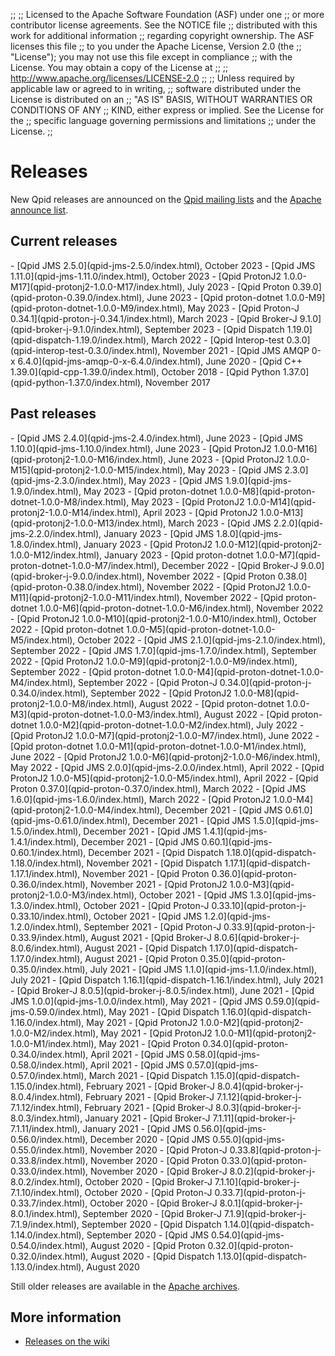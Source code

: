 ;;
;; Licensed to the Apache Software Foundation (ASF) under one
;; or more contributor license agreements.  See the NOTICE file
;; distributed with this work for additional information
;; regarding copyright ownership.  The ASF licenses this file
;; to you under the Apache License, Version 2.0 (the
;; "License"); you may not use this file except in compliance
;; with the License.  You may obtain a copy of the License at
;;
;;   http://www.apache.org/licenses/LICENSE-2.0
;;
;; Unless required by applicable law or agreed to in writing,
;; software distributed under the License is distributed on an
;; "AS IS" BASIS, WITHOUT WARRANTIES OR CONDITIONS OF ANY
;; KIND, either express or implied.  See the License for the
;; specific language governing permissions and limitations
;; under the License.
;;

# Releases

New Qpid releases are announced on the
[Qpid mailing lists]({{site_url}}/discussion.html#mailing-lists) and
the
[Apache announce list](http://mail-archives.apache.org/mod_mbox/www-announce/).

## Current releases

<div class="two-column" markdown="1">
 - [Qpid JMS 2.5.0](qpid-jms-2.5.0/index.html), October 2023
 - [Qpid JMS 1.11.0](qpid-jms-1.11.0/index.html), October 2023
 - [Qpid ProtonJ2 1.0.0-M17](qpid-protonj2-1.0.0-M17/index.html), July 2023
 - [Qpid Proton 0.39.0](qpid-proton-0.39.0/index.html), June 2023
 - [Qpid proton-dotnet 1.0.0-M9](qpid-proton-dotnet-1.0.0-M9/index.html), May 2023
 - [Qpid Proton-J 0.34.1](qpid-proton-j-0.34.1/index.html), March 2023
 - [Qpid Broker-J 9.1.0](qpid-broker-j-9.1.0/index.html), September 2023
 - [Qpid Dispatch 1.19.0](qpid-dispatch-1.19.0/index.html), March 2022
 - [Qpid Interop-test 0.3.0](qpid-interop-test-0.3.0/index.html), November 2021
 - [Qpid JMS AMQP 0-x 6.4.0](qpid-jms-amqp-0-x-6.4.0/index.html), June 2020
 - [Qpid C++ 1.39.0](qpid-cpp-1.39.0/index.html), October 2018
 - [Qpid Python 1.37.0](qpid-python-1.37.0/index.html), November 2017
</div>

## Past releases

<div class="two-column" markdown="1">
 - [Qpid JMS 2.4.0](qpid-jms-2.4.0/index.html), June 2023
 - [Qpid JMS 1.10.0](qpid-jms-1.10.0/index.html), June 2023
 - [Qpid ProtonJ2 1.0.0-M16](qpid-protonj2-1.0.0-M16/index.html), June 2023
 - [Qpid ProtonJ2 1.0.0-M15](qpid-protonj2-1.0.0-M15/index.html), May 2023
 - [Qpid JMS 2.3.0](qpid-jms-2.3.0/index.html), May 2023
 - [Qpid JMS 1.9.0](qpid-jms-1.9.0/index.html), May 2023
 - [Qpid proton-dotnet 1.0.0-M8](qpid-proton-dotnet-1.0.0-M8/index.html), May 2023
 - [Qpid ProtonJ2 1.0.0-M14](qpid-protonj2-1.0.0-M14/index.html), April 2023
 - [Qpid ProtonJ2 1.0.0-M13](qpid-protonj2-1.0.0-M13/index.html), March 2023
 - [Qpid JMS 2.2.0](qpid-jms-2.2.0/index.html), January 2023
 - [Qpid JMS 1.8.0](qpid-jms-1.8.0/index.html), January 2023
 - [Qpid ProtonJ2 1.0.0-M12](qpid-protonj2-1.0.0-M12/index.html), January 2023
 - [Qpid proton-dotnet 1.0.0-M7](qpid-proton-dotnet-1.0.0-M7/index.html), December 2022
 - [Qpid Broker-J 9.0.0](qpid-broker-j-9.0.0/index.html), November 2022
 - [Qpid Proton 0.38.0](qpid-proton-0.38.0/index.html), November 2022
 - [Qpid ProtonJ2 1.0.0-M11](qpid-protonj2-1.0.0-M11/index.html), November 2022
 - [Qpid proton-dotnet 1.0.0-M6](qpid-proton-dotnet-1.0.0-M6/index.html), November 2022
 - [Qpid ProtonJ2 1.0.0-M10](qpid-protonj2-1.0.0-M10/index.html), October 2022
 - [Qpid proton-dotnet 1.0.0-M5](qpid-proton-dotnet-1.0.0-M5/index.html), October 2022
 - [Qpid JMS 2.1.0](qpid-jms-2.1.0/index.html), September 2022
 - [Qpid JMS 1.7.0](qpid-jms-1.7.0/index.html), September 2022
 - [Qpid ProtonJ2 1.0.0-M9](qpid-protonj2-1.0.0-M9/index.html), September 2022
 - [Qpid proton-dotnet 1.0.0-M4](qpid-proton-dotnet-1.0.0-M4/index.html), September 2022
 - [Qpid Proton-J 0.34.0](qpid-proton-j-0.34.0/index.html), September 2022
 - [Qpid ProtonJ2 1.0.0-M8](qpid-protonj2-1.0.0-M8/index.html), August 2022
 - [Qpid proton-dotnet 1.0.0-M3](qpid-proton-dotnet-1.0.0-M3/index.html), August 2022
 - [Qpid proton-dotnet 1.0.0-M2](qpid-proton-dotnet-1.0.0-M2/index.html), July 2022
 - [Qpid ProtonJ2 1.0.0-M7](qpid-protonj2-1.0.0-M7/index.html), June 2022
 - [Qpid proton-dotnet 1.0.0-M1](qpid-proton-dotnet-1.0.0-M1/index.html), June 2022
 - [Qpid ProtonJ2 1.0.0-M6](qpid-protonj2-1.0.0-M6/index.html), May 2022
 - [Qpid JMS 2.0.0](qpid-jms-2.0.0/index.html), April 2022
 - [Qpid ProtonJ2 1.0.0-M5](qpid-protonj2-1.0.0-M5/index.html), April 2022
 - [Qpid Proton 0.37.0](qpid-proton-0.37.0/index.html), March 2022
 - [Qpid JMS 1.6.0](qpid-jms-1.6.0/index.html), March 2022
 - [Qpid ProtonJ2 1.0.0-M4](qpid-protonj2-1.0.0-M4/index.html), December 2021
 - [Qpid JMS 0.61.0](qpid-jms-0.61.0/index.html), December 2021
 - [Qpid JMS 1.5.0](qpid-jms-1.5.0/index.html), December 2021
 - [Qpid JMS 1.4.1](qpid-jms-1.4.1/index.html), December 2021
 - [Qpid JMS 0.60.1](qpid-jms-0.60.1/index.html), December 2021
 - [Qpid Dispatch 1.18.0](qpid-dispatch-1.18.0/index.html), November 2021
 - [Qpid Dispatch 1.17.1](qpid-dispatch-1.17.1/index.html), November 2021
 - [Qpid Proton 0.36.0](qpid-proton-0.36.0/index.html), November 2021
 - [Qpid ProtonJ2 1.0.0-M3](qpid-protonj2-1.0.0-M3/index.html), October 2021
 - [Qpid JMS 1.3.0](qpid-jms-1.3.0/index.html), October 2021
 - [Qpid Proton-J 0.33.10](qpid-proton-j-0.33.10/index.html), October 2021
 - [Qpid JMS 1.2.0](qpid-jms-1.2.0/index.html), September 2021
 - [Qpid Proton-J 0.33.9](qpid-proton-j-0.33.9/index.html), August 2021
 - [Qpid Broker-J 8.0.6](qpid-broker-j-8.0.6/index.html), August 2021
 - [Qpid Dispatch 1.17.0](qpid-dispatch-1.17.0/index.html), August 2021
 - [Qpid Proton 0.35.0](qpid-proton-0.35.0/index.html), July 2021
 - [Qpid JMS 1.1.0](qpid-jms-1.1.0/index.html), July 2021
 - [Qpid Dispatch 1.16.1](qpid-dispatch-1.16.1/index.html), July 2021
 - [Qpid Broker-J 8.0.5](qpid-broker-j-8.0.5/index.html), June 2021
 - [Qpid JMS 1.0.0](qpid-jms-1.0.0/index.html), May 2021
 - [Qpid JMS 0.59.0](qpid-jms-0.59.0/index.html), May 2021
 - [Qpid Dispatch 1.16.0](qpid-dispatch-1.16.0/index.html), May 2021
 - [Qpid ProtonJ2 1.0.0-M2](qpid-protonj2-1.0.0-M2/index.html), May 2021
 - [Qpid ProtonJ2 1.0.0-M1](qpid-protonj2-1.0.0-M1/index.html), May 2021
 - [Qpid Proton 0.34.0](qpid-proton-0.34.0/index.html), April 2021
 - [Qpid JMS 0.58.0](qpid-jms-0.58.0/index.html), April 2021
 - [Qpid JMS 0.57.0](qpid-jms-0.57.0/index.html), March 2021
 - [Qpid Dispatch 1.15.0](qpid-dispatch-1.15.0/index.html), February 2021
 - [Qpid Broker-J 8.0.4](qpid-broker-j-8.0.4/index.html), February 2021
 - [Qpid Broker-J 7.1.12](qpid-broker-j-7.1.12/index.html), February 2021
 - [Qpid Broker-J 8.0.3](qpid-broker-j-8.0.3/index.html), January 2021
 - [Qpid Broker-J 7.1.11](qpid-broker-j-7.1.11/index.html), January 2021
 - [Qpid JMS 0.56.0](qpid-jms-0.56.0/index.html), December 2020
 - [Qpid JMS 0.55.0](qpid-jms-0.55.0/index.html), November 2020
 - [Qpid Proton-J 0.33.8](qpid-proton-j-0.33.8/index.html), November 2020
 - [Qpid Proton 0.33.0](qpid-proton-0.33.0/index.html), November 2020
 - [Qpid Broker-J 8.0.2](qpid-broker-j-8.0.2/index.html), October 2020
 - [Qpid Broker-J 7.1.10](qpid-broker-j-7.1.10/index.html), October 2020
 - [Qpid Proton-J 0.33.7](qpid-proton-j-0.33.7/index.html), October 2020
 - [Qpid Broker-J 8.0.1](qpid-broker-j-8.0.1/index.html), September 2020
 - [Qpid Broker-J 7.1.9](qpid-broker-j-7.1.9/index.html), September 2020
 - [Qpid Dispatch 1.14.0](qpid-dispatch-1.14.0/index.html), September 2020
 - [Qpid JMS 0.54.0](qpid-jms-0.54.0/index.html), August 2020
 - [Qpid Proton 0.32.0](qpid-proton-0.32.0/index.html), August 2020
 - [Qpid Dispatch 1.13.0](qpid-dispatch-1.13.0/index.html), August 2020
</div>

Still older releases are available in the
[Apache archives](http://archive.apache.org/dist/qpid/).

## More information

 - [Releases on the wiki](https://cwiki.apache.org/confluence/display/qpid/Releases)

